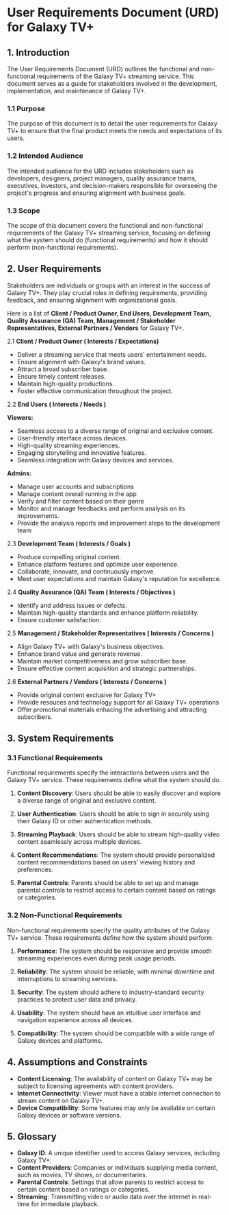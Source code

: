 # User Requirements Document (URD) for Galaxy TV+
 
## 1. Introduction
 
The User Requirements Document (URD) outlines the functional and non-functional requirements of the Galaxy TV+ streaming service. This document serves as a guide for stakeholders involved in the development, implementation, and maintenance of Galaxy TV+.
 
### 1.1 Purpose
 
The purpose of this document is to detail the user requirements for Galaxy TV+ to ensure that the final product meets the needs and expectations of its users.
 
### 1.2 Intended Audience
 
The intended audience for the URD includes stakeholders such as developers, designers, project managers, quality assurance teams, executives, investors, and decision-makers responsible for overseeing the project's progress and ensuring alignment with business goals.
 
### 1.3 Scope
 
The scope of this document covers the functional and non-functional requirements of the Galaxy TV+ streaming service, focusing on defining what the system should do (functional requirements) and how it should perform (non-functional requirements).
 
## 2. User Requirements
 
Stakeholders are individuals or groups with an interest in the success of Galaxy TV+. They play crucial roles in defining requirements, providing feedback, and ensuring alignment with organizational goals.
 
Here is a list of **Client / Product Owner, End Users, Development Team, Quality Assurance (QA) Team, Management / Stakeholder Representatives, External Partners / Vendors** for Galaxy TV+.
 
 2.1 **Client / Product Owner ( Interests / Expectations)**
 
- Deliver a streaming service that meets users' entertainment needs.
- Ensure alignment with Galaxy's brand values.
- Attract a broad subscriber base.
- Ensure timely content releases.
- Maintain high-quality productions.
- Foster effective communication throughout the project.
 
 2.2 **End Users ( Interests / Needs )**

 
 **Viewers:**
- Seamless access to a diverse range of original and exclusive content.
- User-friendly interface across devices.
- High-quality streaming experiences.
- Engaging storytelling and innovative features.
- Seamless integration with Galaxy devices and services.

 **Admins:**
- Manage user accounts and subscriptions
- Manage content overall running in the app
- Verify and filter content based on their genre
- Monitor and manage feedbacks and perform analysis on its improvements.
- Provide the analysis reports and improvement steps to the development team 
 
 2.3 **Development Team ( Interests / Goals )**
 
- Produce compelling original content.
- Enhance platform features and optimize user experience.
- Collaborate, innovate, and continuously improve.
- Meet user expectations and maintain Galaxy's reputation for excellence.
 
2.4 **Quality Assurance (QA) Team ( Interests / Objectives )**
 
- Identify and address issues or defects.
- Maintain high-quality standards and enhance platform reliability.
- Ensure customer satisfaction.
 
2.5 **Management / Stakeholder Representatives ( Interests / Concerns )**
 
- Align Galaxy TV+ with Galaxy's business objectives.
- Enhance brand value and generate revenue.
- Maintain market competitiveness and grow subscriber base.
- Ensure effective content acquisition and strategic partnerships.

2.6 **External Partners / Vendors ( Interests / Concerns )**
 
- Provide original content exclusive for Galaxy TV+
- Provide resouces and technology support for all Galaxy TV+ operations
- Offer promotional materials enhacing the advertising and attracting subscribers.
 
## 3. System Requirements
 
### 3.1 Functional Requirements
 
Functional requirements specify the interactions between users and the Galaxy TV+ service. These requirements define what the system should do.
 
1. **Content Discovery**: Users should be able to easily discover and explore a diverse range of original and exclusive content.
   
2. **User Authentication**: Users should be able to sign in securely using their Galaxy ID or other authentication methods.
   
3. **Streaming Playback**: Users should be able to stream high-quality video content seamlessly across multiple devices.
   
4. **Content Recommendations**: The system should provide personalized content recommendations based on users' viewing history and preferences.
   
5. **Parental Controls**: Parents should be able to set up and manage parental controls to restrict access to certain content based on ratings or categories.
 
### 3.2 Non-Functional Requirements
 
Non-functional requirements specify the quality attributes of the Galaxy TV+ service. These requirements define how the system should perform.
 
1. **Performance**: The system should be responsive and provide smooth streaming experiences even during peak usage periods.
   
2. **Reliability**: The system should be reliable, with minimal downtime and interruptions to streaming services.
   
3. **Security**: The system should adhere to industry-standard security practices to protect user data and privacy.
   
4. **Usability**: The system should have an intuitive user interface and navigation experience across all devices.
   
5. **Compatibility**: The system should be compatible with a wide range of Galaxy devices and platforms.
 
## 4. Assumptions and Constraints
 
- **Content Licensing**: The availability of content on Galaxy TV+ may be subject to licensing agreements with content providers.
- **Internet Connectivity**: Viewer must have a stable internet connection to stream content on Galaxy TV+.
- **Device Compatibility**: Some features may only be available on certain Galaxy devices or software versions.
 
## 5. Glossary
 
- **Galaxy ID**: A unique identifier used to access Galaxy services, including Galaxy TV+.
- **Content Providers**: Companies or individuals supplying media content, such as movies, TV shows, or documentaries.
- **Parental Controls**: Settings that allow parents to restrict access to certain content based on ratings or categories.
- **Streaming**: Transmitting video or audio data over the internet in real-time for immediate playback.
